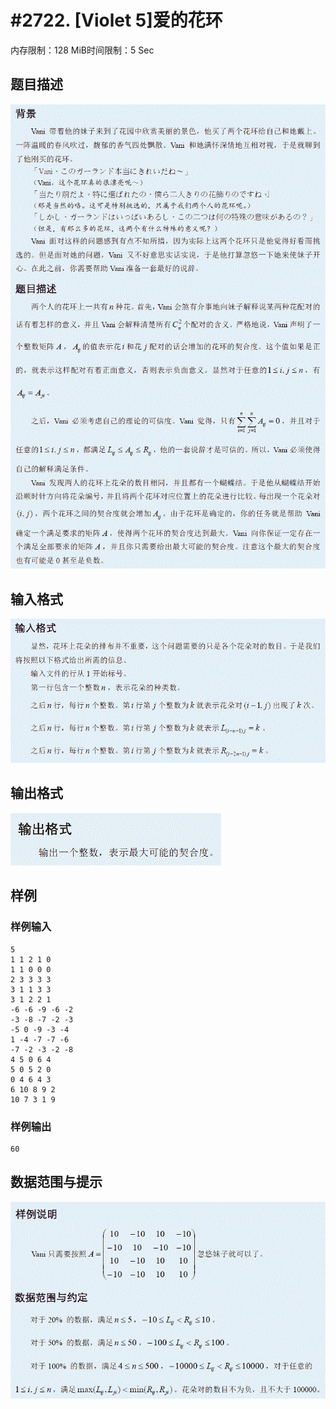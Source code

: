 # #2722. [Violet 5]爱的花环

内存限制：128 MiB时间限制：5 Sec

## 题目描述

![](upload/201204/T3des(4).gif)

## 输入格式

![](upload/201204/T3input(4).gif)

## 输出格式

![](upload/201204/T3output(4).gif)

## 样例

### 样例输入

    
    5
    1 1 2 1 0
    1 1 0 0 0
    2 3 3 3 3
    3 1 1 3 3
    3 1 2 2 1
    -6 -6 -9 -6 -2
    -3 -8 -7 -2 -3
    -5 0 -9 -3 -4
    1 -4 -7 -7 -6
    -7 -2 -3 -2 -8
    4 5 0 6 4
    5 0 5 2 0
    0 4 6 4 3
    6 10 8 9 2
    10 7 3 1 9
    
    

### 样例输出

    
    60
    

## 数据范围与提示

![](upload/201204/T3hint(4).gif)
